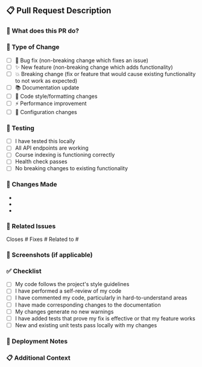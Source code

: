 ## 📋 Pull Request Description

### 🎯 What does this PR do?
<!-- Provide a brief description of the changes -->

### 🔄 Type of Change
- [ ] 🐛 Bug fix (non-breaking change which fixes an issue)
- [ ] ✨ New feature (non-breaking change which adds functionality)
- [ ] 💥 Breaking change (fix or feature that would cause existing functionality to not work as expected)
- [ ] 📚 Documentation update
- [ ] 🎨 Code style/formatting changes
- [ ] ⚡ Performance improvement
- [ ] 🔧 Configuration changes

### 🧪 Testing
- [ ] I have tested this locally
- [ ] All API endpoints are working
- [ ] Course indexing is functioning correctly
- [ ] Health check passes
- [ ] No breaking changes to existing functionality

### 📝 Changes Made
<!-- List the specific changes made -->
- 
- 
- 

### 🔗 Related Issues
<!-- Link any related issues -->
Closes #
Fixes #
Related to #

### 📸 Screenshots (if applicable)
<!-- Add screenshots to help explain your changes -->

### ✅ Checklist
- [ ] My code follows the project's style guidelines
- [ ] I have performed a self-review of my code
- [ ] I have commented my code, particularly in hard-to-understand areas
- [ ] I have made corresponding changes to the documentation
- [ ] My changes generate no new warnings
- [ ] I have added tests that prove my fix is effective or that my feature works
- [ ] New and existing unit tests pass locally with my changes

### 🚀 Deployment Notes
<!-- Any special deployment considerations -->

### 📋 Additional Context
<!-- Add any other context about the pull request here -->
